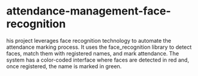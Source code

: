 # attendance-management-face-recognition
his project leverages face recognition technology to automate the attendance marking process. It uses the face_recognition library to detect faces, match them with registered names, and mark attendance. The system has a color-coded interface where faces are detected in red and, once registered, the name is marked in green. 
